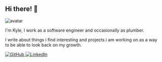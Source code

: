 ## Hi there! 👋

<img class="avatar" src="images/me.jpg" alt="avatar">

I'm Kyle, I work as a software engineer and occasionally as plumber.

I write about things i find interesting and projects i am working on as a way to be able to look back on my growth.

<a href="https://github.com/Coding-Plumber" target="_blank" rel="noopener noreferrer">
    <img class="icons" src="images/github-mark.png" alt="GitHub">
</a>
<a href="https://www.linkedin.com/in/kyle-mcandrew-944322261/" target="_blank" rel="noopener noreferrer">
    <img class="icons" src="images/linkedin.png" alt="LinkedIn">
</a>

